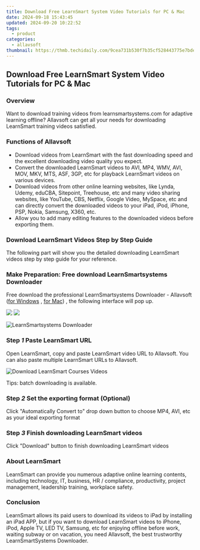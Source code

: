 ```yaml
---
title: Download Free LearnSmart System Video Tutorials for PC & Mac
date: 2024-09-18 15:43:45
updated: 2024-09-20 10:22:52
tags:
  - product
categories:
  - allavsoft
thumbnail: https://thmb.techidaily.com/9cea731b530f7b35cf528443775e7bde67a8420dfb36f262db77eb2881bd8171.jpg
---
```


## Download Free LearnSmart System Video Tutorials for PC & Mac

### Overview

Want to download training videos from learnsmartsystems.com for adaptive learning offline? Allavsoft can get all your needs for downloading LearnSmart training videos satisfied.

### Functions of Allavsoft

* Download videos from LearnSmart with the fast downloading speed and the excellent downloading video quality you expect.
* Convert the downloaded LearnSmart videos to AVI, MP4, WMV, AVI, MOV, MKV, MTS, ASF, 3GP, etc for playback LearnSmart videos on various devices.
* Download videos from other online learning websites, like Lynda, Udemy, eduCBA, Sitepoint, Treehouse, etc and many video sharing websites, like YouTube, CBS, Netflix, Google Video, MySpace, etc and can directly convert the downloaded videos to your iPad, iPod, iPhone, PSP, Nokia, Samsung, X360, etc.
* Allow you to add many editing features to the downloaded videos before exporting them.

### Download LearnSmart Videos Step by Step Guide

The following part will show you the detailed downloading LearnSmart videos step by step guide for your reference.

### Make Preparation: Free download LearnSmartsystems Downloader

Free download the professional LearnSmartsystems Downloader - Allavsoft ([for Windows](https://tools.techidaily.com/allavsoft/products/) , [for Mac](https://tools.techidaily.com/allavsoft/products/)) , the following interface will pop up.

[![](https://www.allavsoft.com/how-to/../images/how-to/free-download-win.jpg)](https://tools.techidaily.com/allavsoft/products/) [![](https://www.allavsoft.com/how-to/../images/how-to/free-download-mac.jpg)](https://tools.techidaily.com/allavsoft/products/)

![LearnSmartsystems Downloader](https://www.allavsoft.com/how-to/../images/allavsoft/screen-shot-600.jpg)

### Step _1_ Paste LearnSmart URL

Open LearnSmart, copy and paste LearnSmart video URL to Allavsoft. You can also paste multiple LearnSmart URLs to Allavsoft.

![Download LearnSmart Courses Videos](https://www.allavsoft.com/how-to/../images/how-to/download-udemy-videos/download-udemy-courses-videos.jpg)

Tips: batch downloading is available.

### Step _2_ Set the exporting format (Optional)

Click "Automatically Convert to" drop down button to choose MP4, AVI, etc as your ideal exporting format

### Step _3_ Finish downloading LearnSmart videos

Click "Download" button to finish downloading LearnSmart videos

### About LearnSmart

LearnSmart can provide you numerous adaptive online learning contents, including technology, IT, business, HR / compliance, productivity, project management, leadership training, workplace safety.

### Conclusion

LearnSmart allows its paid users to download its videos to iPad by installing an iPad APP, but if you want to download LearnSmart videos to iPhone, iPod, Apple TV, LED TV, Samsung, etc for enjoying offline before work, waiting subway or on vacation, you need Allavsoft, the best trustworthy LearnSmartSystems Downloader.

<ins class="adsbygoogle"
     style="display:block"
     data-ad-format="autorelaxed"
     data-ad-client="ca-pub-7571918770474297"
     data-ad-slot="1223367746"></ins>



<ins class="adsbygoogle"
     style="display:block"
     data-ad-client="ca-pub-7571918770474297"
     data-ad-slot="8358498916"
     data-ad-format="auto"
     data-full-width-responsive="true"></ins>

